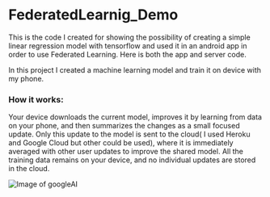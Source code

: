 # FederatedLearnig_Demo
This is the code I created for showing the possibility of creating a simple linear regression model with tensorflow and used it in an android app in order to use Federated Learning. Here is both the app and server code. 

In this project I created a machine learning model and train it on device with my phone. 




### How it works:

  Your device downloads the current model, improves it by learning from data on your phone, and then summarizes the changes as a small focused update. Only this update to the model is sent to the cloud( I used Heroku and Google Cloud but other could be used), where it is immediately averaged with other user updates to improve the shared model. All the training data remains on your device, and no individual updates are stored in the cloud.
  
  
![Image of googleAI](https://1.bp.blogspot.com/-K65Ed68KGXk/WOa9jaRWC6I/AAAAAAAABsM/gglycD_anuQSp-i67fxER1FOlVTulvV2gCLcB/s1600/FederatedLearning_FinalFiles_Flow%2BChart1.png)


